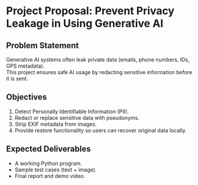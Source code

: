 # Project Proposal: Prevent Privacy Leakage in Using Generative AI

## Problem Statement
Generative AI systems often leak private data (emails, phone numbers, IDs, GPS metadata).  
This project ensures safe AI usage by redacting sensitive information before it is sent.

## Objectives
1. Detect Personally Identifiable Information (PII).
2. Redact or replace sensitive data with pseudonyms.
3. Strip EXIF metadata from images.
4. Provide restore functionality so users can recover original data locally.

## Expected Deliverables
- A working Python program.
- Sample test cases (text + image).
- Final report and demo video.
